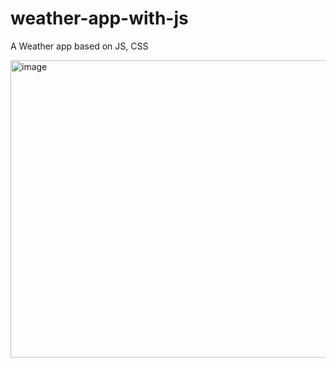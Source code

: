 # weather-app-with-js
A Weather app based on JS, CSS


<img width="818" height="476" alt="image" src="https://github.com/user-attachments/assets/581e6fb9-54e2-434f-8b5a-61a0bdc9641b" />
